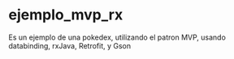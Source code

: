 # ejemplo_mvp_rx
Es un ejemplo de una pokedex, utilizando el patron MVP, usando databinding, rxJava, Retrofit, y Gson
